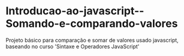 # Introducao-ao-javascript--Somando-e-comparando-valores
Projeto básico para comparação e somar de valores usado javascript, baseando no curso 'Sintaxe e Operadores JavaScript'
